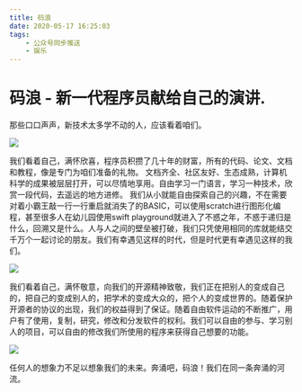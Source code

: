 ```yaml
---
title: 码浪
date: 2020-05-17 16:25:03
tags: 
    - 公众号同步推送
    - 娱乐
---
```


# 码浪 - 新一代程序员献给自己的演讲.

那些口口声声，新技术太多学不动的人，应该看着咱们。

![](/medias/2020-05-17-16-19-57.png)

我们看着自己，满怀欣喜，程序员积攒了几十年的财富，所有的代码、论文、文档和教程，像是专门为咱们准备的礼物。 文档齐全、社区友好、生态成熟，计算机科学的成果被层层打开，可以尽情地享用。自由学习一门语言，学习一种技术，欣赏一段代码，去遥远的地方进修。 我们从小就能自由探索自己的兴趣，不在需要对着小霸王敲一行一行重启就消失了的BASIC，可以使用scratch进行图形化编程，甚至很多人在幼儿园使用swift playground就进入了不惑之年，不惑于递归是什么，回溯又是什么。人与人之间的壁垒被打破，我们只凭使用相同的库就能结交千万个一起讨论的朋友。我们有幸遇见这样的时代，但是时代更有幸遇见这样的我们。

![](/medias/2020-05-17-16-21-52.png)

我们看着自己，满怀敬意，向我们的开源精神致敬，我们正在把别人的变成自己的，把自己的变成别人的，把学术的变成大众的，把个人的变成世界的。随着保护开源者的协议的出现，我们的权益得到了保证。随着自由软件运动的不断推广，用户有了使用，复制，研究，修改和分发软件的权利。我们可以自由的参与、学习别人的项目，可以自由的修改我们所使用的程序来获得自己想要的功能。

![](/medias/2020-05-17-16-23-53.png)

任何人的想象力不足以想象我们的未来。奔涌吧，码浪！我们在同一条奔涌的河流。

